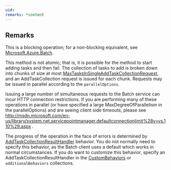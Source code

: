 ```yaml
---
uid: 
remarks: *content
---
```

## Remarks  
 This is a blocking operation; for a non-blocking equivalent, see [Microsoft.Azure.Batch](assetId:///N:Microsoft.Azure.Batch?qualifyHint=False&autoUpgrade=True).  
  
 This method is not atomic; that is, it is possible for the method to start adding tasks and             then fail. The collection of tasks to add is broken down into chunks of size at most [MaxTasksInSingleAddTaskCollectionRequest](assetId:///F:Microsoft.Azure.Batch.Constants.MaxTasksInSingleAddTaskCollectionRequest?qualifyHint=False&autoUpgrade=True),             and an AddTaskCollection request is issued for each chunk.  Requests may be issued in parallel according to             the `parallelOptions`.  
  
 Issuing a large number of simultaneous requests to the Batch service can incur HTTP connection restrictions.             If you are performing many of these operations in parallel (or have specified a large MaxDegreeOfParallelism in             the parallelOptions) and are seeing client side timeouts, please see              http://msdn.microsoft.com/en-us/library/system.net.servicepointmanager.defaultconnectionlimit%28v=vs.110%29.aspx .  
  
 The progress of the operation in the face of errors is determined by [AddTaskCollectionResultHandler](assetId:///T:Microsoft.Azure.Batch.AddTaskCollectionResultHandler?qualifyHint=False&autoUpgrade=True) behavior.             You do not normally need to specify this behavior, as the Batch client uses a default which works in normal circumstances.             If you do want to customize this behavior, specify an AddTaskCollectionResultHandler in the [CustomBehaviors](assetId:///P:Microsoft.Azure.Batch.JobOperations.CustomBehaviors?qualifyHint=False&autoUpgrade=True) or `additionalBehaviors` collections.